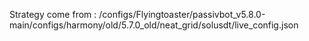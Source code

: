 Strategy come from : /configs/Flyingtoaster/passivbot_v5.8.0-main/configs/harmony/old/5.7.0_old/neat_grid/solusdt/live_config.json